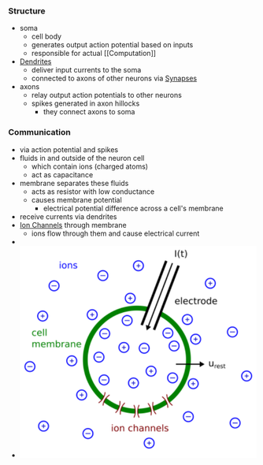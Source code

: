 ### Structure
+ soma
	+ cell body
	+ generates output action potential based on inputs
	+ responsible for actual [[Computation]]
+ [Dendrites](Dendrites.md)
	+ deliver input currents to the soma
	+ connected to axons of other neurons via [Synapses](Synapses.md)
+ axons
	+ relay output action potentials to other neurons
	+ spikes generated in axon hillocks
		+ they connect axons to soma

### Communication
+ via action potential and spikes
+ fluids in and outside of the neuron cell
	+ which contain ions (charged atoms)
	+ act as capacitance
+ membrane separates these fluids
	+ acts as resistor with low conductance
	+ causes membrane potential
		+ electrical potential difference across a cell's membrane
+ receive currents via dendrites
+ [Ion Channels](Ion%20Channels.md) through membrane
	+ ions flow through them and cause electrical current
+ 
+ ![](../../../z_images/Pasted%20image%2020250616111048.png)